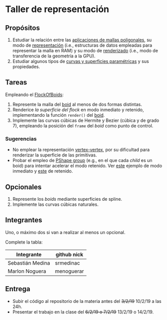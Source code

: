 # Taller de representación

## Propósitos

1. Estudiar la relación entre las [aplicaciones de mallas poligonales](https://github.com/VisualComputing/representation), su modo de [representación](https://en.wikipedia.org/wiki/Polygon_mesh) (i.e., estructuras de datos empleadas para representar la malla en RAM) y su modo de [renderizado](https://processing.org/tutorials/pshape/) (i.e., modo de transferencia de la geometría a la GPU).
2. Estudiar algunos tipos de [curvas y superficies paramétricas](https://github.com/VisualComputing/Curves) y sus propiedades.

## Tareas

Empleando el [FlockOfBoids](https://github.com/VisualComputing/frames/tree/master/examples/demos/FlockOfBoids):

1. Represente la malla del [boid](https://github.com/VisualComputing/frames/blob/master/examples/demos/FlockOfBoids/Boid.pde) al menos de dos formas distintas.
2. Renderice *la superficie del* _flock_ en modo inmediato y retenido, implementando la función ```render()``` del [boid](https://github.com/VisualComputing/frames/blob/master/examples/demos/FlockOfBoids/Boid.pde).
3. Implemente las curvas cúbicas de Hermite y Bezier (cúbica y de grado 7), empleando la posición del `frame` del _boid_ como punto de control.

### Sugerencias

* No emplear la representación [vertex-vertex](https://en.wikipedia.org/wiki/Polygon_mesh#Vertex-vertex_meshes), por su dificultad para renderizar la superficie de las primitivas.
* Probar el empleo de [PShape group](https://processing.org/reference/PShape_addChild_.html) (e.g.,  en el que cada _child_ es un boid) para intentar acelerar el modo retenido. Ver [este](https://github.com/processing/processing-docs/blob/master/content/examples/Demos/Performance/CubicGridImmediate/CubicGridImmediate.pde) ejemplo de modo inmediato y [este](https://github.com/processing/processing-docs/blob/master/content/examples/Demos/Performance/CubicGridRetained/CubicGridRetained.pde) de retenido.

## Opcionales

1. Represente los _boids_ mediante superficies de spline.
2. Implemente las curvas cúbicas naturales.

## Integrantes

Uno, o máximo dos si van a realizar al menos un opcional.

Complete la tabla:

| Integrante | github nick |
|------------|-------------|
|    Sebastián Medina        |       srmedinac      |
|Marlon Noguera|menoguerar|

## Entrega

* Subir el código al repositorio de la materia antes del ~~3/2/19~~ 10/2/19 a las 24h.
* Presentar el trabajo en la clase del ~~6/2/19 o 7/2/19~~ 13/2/19 o 14/2/19.